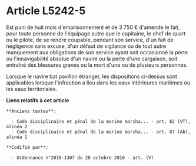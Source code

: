 # Article L5242-5

Est puni de huit mois d'emprisonnement et de 3 750 € d'amende le fait, pour toute personne de l'équipage autre que le
capitaine, le chef de quart ou le pilote, de se rendre coupable, pendant son service, d'un fait de négligence sans excuse,
d'un défaut de vigilance ou de tout autre manquement aux obligations de son service ayant soit occasionné la perte ou
l'innavigabilité absolue d'un navire ou la perte d'une cargaison, soit entraîné des blessures graves ou la mort d'une ou de
plusieurs personnes.

Lorsque le navire bat pavillon étranger, les dispositions ci-dessus sont applicables lorsque l'infraction a lieu dans les
eaux intérieures maritimes ou les eaux territoriales.

**Liens relatifs à cet article**

	**Anciens textes**:

	  - Code disciplinaire et pénal de la marine marcha... - art. 82 (VT), alinéa 2
	  - Code disciplinaire et pénal de la marine marcha... - art. 87 (Ab), alinéa 1

	**Codifié par**:

	  - Ordonnance n°2010-1307 du 28 octobre 2010 - art. (V)
